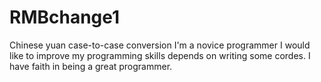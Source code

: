 # RMBchange1
Chinese yuan case-to-case conversion
I'm a novice programmer
I would like to improve my programming skills depends on writing some cordes.
I have  faith in being a great programmer.
